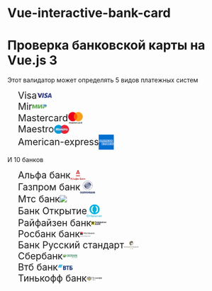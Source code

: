 # Vue-interactive-bank-card
<h1>Проверка банковской карты на Vue.js 3</h1>
<p>
    Этот валидатор может определять 5 видов платежных систем 
    <ul>
        <li style="font-size: 1.5em; display: flex;align-items: center;flex-direction: row;" >Visa <img width="7%" src="img/systems/visa.png"> </li>
        <li style="font-size: 1.5em; display: flex;align-items: center;flex-direction: row;" >Mir <img width="7%" src="img/systems/mir.png"> </li>
        <li style="font-size: 1.5em; display: flex;align-items: center;flex-direction: row;" >Mastercard <img width="7%" src="img/systems/mastercard.png"> </li>
        <li style="font-size: 1.5em; display: flex;align-items: center;flex-direction: row;" >Maestro <img width="7%" src="img/systems/maestro.png"> </li>
        <li style="font-size: 1.5em; display: flex;align-items: center;flex-direction: row;" >American-express <img width="7%" src="img/systems/american-exp.png"> </li>
    </ul>
    И 10 банков
    <ul>
        <li style="font-size: 1.5em; display: flex;align-items: center;flex-direction: row;" >Альфа банк <img width="7%" src="img/banks/alpha.png"> </li>
        <li style="font-size: 1.5em; display: flex;align-items: center;flex-direction: row;" >Газпром банк <img width="7%" src="img/banks/gazprombank.png"> </li>
        <li style="font-size: 1.5em; display: flex;align-items: center;flex-direction: row;" >Мтс банк <img width="7%" src="img/banks/mts.png"> </li>
        <li style="font-size: 1.5em; display: flex;align-items: center;flex-direction: row;" >Банк Открытие <img width="7%" src="img/banks/otkrytie.png"> </li>
        <li style="font-size: 1.5em; display: flex;align-items: center;flex-direction: row;" >Райфайзен банк <img width="7%" src="img/banks/raiffaizen.png"> </li>
        <li style="font-size: 1.5em; display: flex;align-items: center;flex-direction: row;" >Росбанк банк <img width="7%" src="img/banks/rosbank.png"> </li>
        <li style="font-size: 1.5em; display: flex;align-items: center;flex-direction: row;" >Банк Русский стандарт<img width="7%" src="img/banks/russian_standart.png"> </li>
        <li style="font-size: 1.5em; display: flex;align-items: center;flex-direction: row;" >Сбербанк<img width="7%" src="img/banks/sberbank.png"> </li>
        <li style="font-size: 1.5em; display: flex;align-items: center;flex-direction: row;" >Втб банк <img width="7%" src="img/banks/vtb.png"> </li>
        <li style="font-size: 1.5em; display: flex;align-items: center;flex-direction: row;" >Тинькофф банк <img width="7%" src="img/banks/tinkoff.png"> </li>
    </ul>
</p>